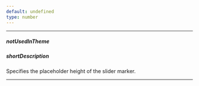 ```yaml
---
default: undefined
type: number
---
```

---
##### notUsedInTheme

##### shortDescription
Specifies the placeholder height of the slider marker.

---
